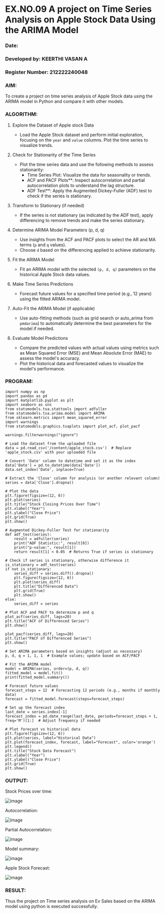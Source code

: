 # EX.NO.09        A project on Time Series Analysis on Apple Stock Data Using the ARIMA Model 

### Date: 
### Developed by: KEERTHI VASAN A
### Register Number: 212222240048

### AIM:
To create a project on time series analysis of Apple Stock data using the ARIMA model in Python and compare it with other models.

### ALGORITHM:
1. Explore the Dataset of Apple stock Data 
   - Load the Apple Stock dataset and perform initial exploration, focusing on the `year` and `value` columns. Plot the time series to visualize trends.

2. Check for Stationarity of the Time Series 
   - Plot the time series data and use the following methods to assess stationarity:
     - Time Series Plot: Visualize the data for seasonality or trends.
     - ACF and PACF Plots**: Inspect autocorrelation and partial autocorrelation plots to understand the lag structure.
     - ADF Test**: Apply the Augmented Dickey-Fuller (ADF) test to check if the series is stationary.

3. Transform to Stationary (if needed)  
   - If the series is not stationary (as indicated by the ADF test), apply differencing to remove trends and make the series stationary.

4. Determine ARIMA Model Parameters (p, d, q) 
   - Use insights from the ACF and PACF plots to select the AR and MA terms (`p` and `q` values).
   - Choose `d` based on the differencing applied to achieve stationarity.

5. Fit the ARIMA Model 
   - Fit an ARIMA model with the selected `(p, d, q)` parameters on the historical Apple Stock data values.

6. Make Time Series Predictions  
   - Forecast future values for a specified time period (e.g., 12 years) using the fitted ARIMA model.

7. Auto-Fit the ARIMA Model (if applicable) 
   - Use auto-fitting methods (such as grid search or auto_arima from `pmdarima`) to automatically determine the best parameters for the model if needed.

8. Evaluate Model Predictions  
   - Compare the predicted values with actual values using metrics such as Mean Squared Error (MSE) and Mean Absolute Error (MAE) to assess the model's accuracy.
   - Plot the historical data and forecasted values to visualize the model's performance.

### PROGRAM:
```PY
import numpy as np
import pandas as pd
import matplotlib.pyplot as plt
import seaborn as sns
from statsmodels.tsa.stattools import adfuller
from statsmodels.tsa.arima.model import ARIMA
from sklearn.metrics import mean_squared_error
import warnings
from statsmodels.graphics.tsaplots import plot_acf, plot_pacf

warnings.filterwarnings("ignore")

# Load the dataset from the uploaded file
data = pd.read_csv('/content/apple_stock.csv')  # Replace 'apple_stock.csv' with your uploaded file

# Convert 'Date' column to datetime and set it as the index
data['Date'] = pd.to_datetime(data['Date'])
data.set_index('Date', inplace=True)

# Extract the 'Close' column for analysis (or another relevant column)
series = data['Close'].dropna()

# Plot the data
plt.figure(figsize=(12, 6))
plt.plot(series)
plt.title("Stock Closing Prices Over Time")
plt.xlabel("Year")
plt.ylabel("Close Price")
plt.grid(True)
plt.show()

# Augmented Dickey-Fuller Test for stationarity
def adf_test(series):
    result = adfuller(series)
    print("ADF Statistic:", result[0])
    print("p-value:", result[1])
    return result[1] < 0.05  # Returns True if series is stationary

# Check if series is stationary, otherwise difference it
is_stationary = adf_test(series)
if not is_stationary:
    series_diff = series.diff().dropna()
    plt.figure(figsize=(12, 6))
    plt.plot(series_diff)
    plt.title("Differenced Data")
    plt.grid(True)
    plt.show()
else:
    series_diff = series

# Plot ACF and PACF to determine p and q
plot_acf(series_diff, lags=20)
plt.title("ACF of Differenced Series")
plt.show()

plot_pacf(series_diff, lags=20)
plt.title("PACF of Differenced Series")
plt.show()

# Set ARIMA parameters based on insights (adjust as necessary)
p, d, q = 1, 1, 1  # Example values; update based on ACF/PACF

# Fit the ARIMA model
model = ARIMA(series, order=(p, d, q))
fitted_model = model.fit()
print(fitted_model.summary())

# Forecast future values
forecast_steps = 12  # Forecasting 12 periods (e.g., months if monthly data)
forecast = fitted_model.forecast(steps=forecast_steps)

# Set up the forecast index
last_date = series.index[-1]
forecast_index = pd.date_range(last_date, periods=forecast_steps + 1, freq='M')[1:]  # Adjust frequency if needed

# Plot forecast vs historical data
plt.figure(figsize=(12, 6))
plt.plot(series, label="Historical Data")
plt.plot(forecast_index, forecast, label="Forecast", color='orange')
plt.legend()
plt.title("Stock Data Forecast")
plt.xlabel("Year")
plt.ylabel("Close Price")
plt.grid(True)
plt.show()

```

### OUTPUT:
Stock Prices over time:

![image](https://github.com/user-attachments/assets/b8d62320-3d65-4017-8ed6-7e750d2ebf82)


Autocorrelation:

![image](https://github.com/user-attachments/assets/3d13c368-8b8f-4c0c-9851-aafaf477a948)


Partial Autocorrelation:

![image](https://github.com/user-attachments/assets/9257b176-d601-4554-ba80-c193fd853e1b)


Model summary:

![image](https://github.com/user-attachments/assets/98fbce85-7a72-4dd5-8dd5-614ee73349e0)


Apple Stock Forecast:

![image](https://github.com/user-attachments/assets/caf29c7d-9fae-4cd9-90b7-4a835c975055)





### RESULT:
Thus the project on Time series analysis on Ev Sales based on the ARIMA model using python is executed successfully.
